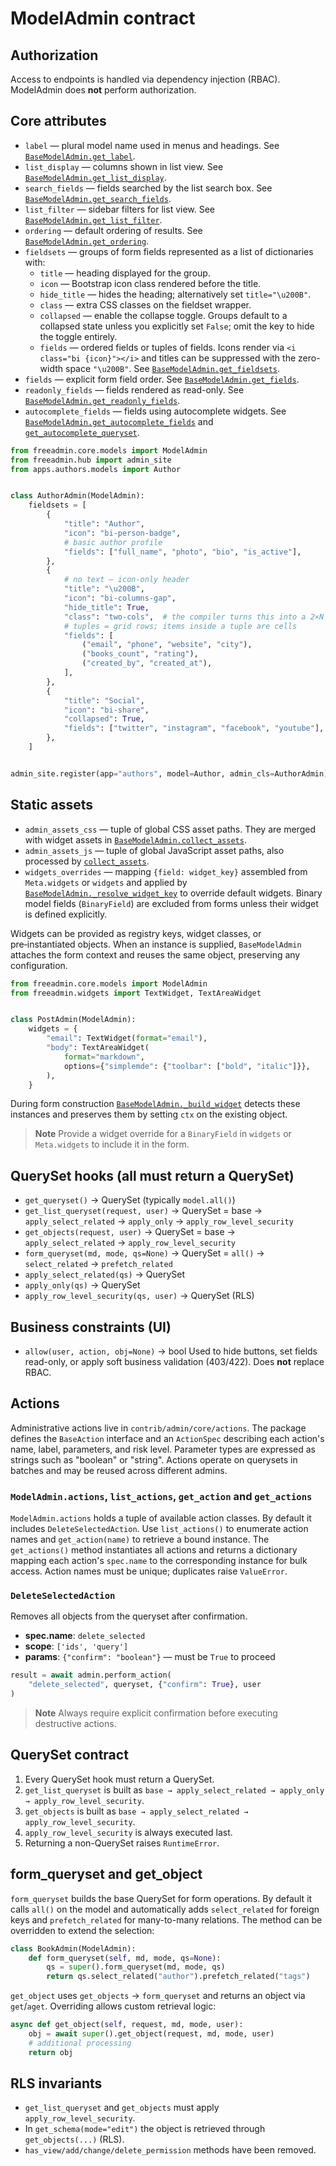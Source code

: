 # ModelAdmin contract

## Authorization
Access to endpoints is handled via dependency injection (RBAC). ModelAdmin does **not** perform authorization.

## Core attributes

- `label` — plural model name used in menus and headings. See [`BaseModelAdmin.get_label`](../../contrib/admin/core/base.py#L166-L168).
- `list_display` — columns shown in list view. See [`BaseModelAdmin.get_list_display`](../../contrib/admin/core/base.py#L174-L176).
- `search_fields` — fields searched by the list search box. See [`BaseModelAdmin.get_search_fields`](../../contrib/admin/core/base.py#L842-L863).
- `list_filter` — sidebar filters for list view. See [`BaseModelAdmin.get_list_filter`](../../contrib/admin/core/base.py#L178-L180).
- `ordering` — default ordering of results. See [`BaseModelAdmin.get_ordering`](../../contrib/admin/core/base.py#L182-L193).
- `fieldsets` — groups of form fields represented as a list of dictionaries with:
  - `title` — heading displayed for the group.
  - `icon` — Bootstrap icon class rendered before the title.
  - `hide_title` — hides the heading; alternatively set `title="\u200B"`.
  - `class` — extra CSS classes on the fieldset wrapper.
  - `collapsed` — enable the collapse toggle. Groups default to a collapsed state unless you explicitly set `False`; omit the key to hide the toggle entirely.
  - `fields` — ordered fields or tuples of fields.
  Icons render via `<i class="bi {icon}"></i>` and titles can be suppressed with the zero-width space `"\u200B"`. See [`BaseModelAdmin.get_fieldsets`](../../contrib/admin/core/base.py#L567-L586).
- `fields` — explicit form field order. See [`BaseModelAdmin.get_fields`](../../contrib/admin/core/base.py#L515-L567).
- `readonly_fields` — fields rendered as read-only. See [`BaseModelAdmin.get_readonly_fields`](../../contrib/admin/core/base.py#L195-L197).
- `autocomplete_fields` — fields using autocomplete widgets. See [`BaseModelAdmin.get_autocomplete_fields`](../../contrib/admin/core/base.py#L199-L201) and [`get_autocomplete_queryset`](../../contrib/admin/core/base.py#L461-L482).

```python
from freeadmin.core.models import ModelAdmin
from freeadmin.hub import admin_site
from apps.authors.models import Author


class AuthorAdmin(ModelAdmin):
    fieldsets = [
        {
            "title": "Author",
            "icon": "bi-person-badge",
            # basic author profile
            "fields": ["full_name", "photo", "bio", "is_active"],
        },
        {
            # no text — icon-only header
            "title": "\u200B",
            "icon": "bi-columns-gap",
            "hide_title": True,
            "class": "two-cols",  # the compiler turns this into a 2×N grid
            # tuples = grid rows; items inside a tuple are cells
            "fields": [
                ("email", "phone", "website", "city"),
                ("books_count", "rating"),
                ("created_by", "created_at"),
            ],
        },
        {
            "title": "Social",
            "icon": "bi-share",
            "collapsed": True,
            "fields": ["twitter", "instagram", "facebook", "youtube"],
        },
    ]


admin_site.register(app="authors", model=Author, admin_cls=AuthorAdmin)

```

## Static assets

- `admin_assets_css` — tuple of global CSS asset paths. They are merged with widget assets in [`BaseModelAdmin.collect_assets`](../../contrib/admin/core/base.py#L389-L417).
- `admin_assets_js` — tuple of global JavaScript asset paths, also processed by [`collect_assets`](../../contrib/admin/core/base.py#L389-L417).
- `widgets_overrides` — mapping `{field: widget_key}` assembled from `Meta.widgets` or `widgets` and applied by [`BaseModelAdmin._resolve_widget_key`](../../contrib/admin/core/base.py#L578-L584) to override default widgets. Binary model fields (`BinaryField`) are excluded from forms unless their widget is defined explicitly.

Widgets can be provided as registry keys, widget classes, or pre‑instantiated objects. When an instance is supplied, `BaseModelAdmin` attaches the form context and reuses the same object, preserving any configuration.

```python
from freeadmin.core.models import ModelAdmin
from freeadmin.widgets import TextWidget, TextAreaWidget


class PostAdmin(ModelAdmin):
    widgets = {
        "email": TextWidget(format="email"),
        "body": TextAreaWidget(
            format="markdown",
            options={"simplemde": {"toolbar": ["bold", "italic"]}},
        ),
    }
```

During form construction [`BaseModelAdmin._build_widget`](../../contrib/admin/core/base.py#L745-L749) detects these instances and preserves them by setting `ctx` on the existing object.

> **Note**
> Provide a widget override for a `BinaryField` in `widgets` or `Meta.widgets` to include it in the form.

## QuerySet hooks (all must return a QuerySet)
- `get_queryset()` -> QuerySet (typically `model.all()`)
- `get_list_queryset(request, user)` -> QuerySet
  = base -> `apply_select_related` -> `apply_only` -> `apply_row_level_security`
- `get_objects(request, user)` -> QuerySet
  = base -> `apply_select_related` -> `apply_row_level_security`
- `form_queryset(md, mode, qs=None)` -> QuerySet
  = `all()` -> `select_related` -> `prefetch_related`
- `apply_select_related(qs)` -> QuerySet
- `apply_only(qs)` -> QuerySet
- `apply_row_level_security(qs, user)` -> QuerySet (RLS)

## Business constraints (UI)
- `allow(user, action, obj=None)` -> bool
Used to hide buttons, set fields read-only, or apply soft business validation (403/422).
Does **not** replace RBAC.

## Actions
Administrative actions live in `contrib/admin/core/actions`. The package defines the
`BaseAction` interface and an `ActionSpec` describing each action's name, label,
parameters, and risk level. Parameter types are expressed as strings such as
"boolean" or "string". Actions operate on querysets in batches and may be
reused across different admins.

### `ModelAdmin.actions`, `list_actions`, `get_action` and `get_actions`
`ModelAdmin.actions` holds a tuple of available action classes. By default it
includes `DeleteSelectedAction`. Use `list_actions()` to enumerate action
names and `get_action(name)` to retrieve a bound instance. The
`get_actions()` method instantiates all actions and returns a dictionary
mapping each action's `spec.name` to the corresponding instance for bulk
access. Action names must be unique; duplicates raise ``ValueError``.

### `DeleteSelectedAction`
Removes all objects from the queryset after confirmation.

- **spec.name**: `delete_selected`
- **scope**: `['ids', 'query']`
- **params**: `{"confirm": "boolean"}` — must be `True` to proceed

```python
result = await admin.perform_action(
    "delete_selected", queryset, {"confirm": True}, user
)
```

> **Note**
> Always require explicit confirmation before executing destructive actions.

## QuerySet contract
1. Every QuerySet hook must return a QuerySet.
2. `get_list_queryset` is built as `base → apply_select_related → apply_only → apply_row_level_security`.
3. `get_objects` is built as `base → apply_select_related → apply_row_level_security`.
4. `apply_row_level_security` is always executed last.
5. Returning a non-QuerySet raises `RuntimeError`.

## form_queryset and get_object

`form_queryset` builds the base QuerySet for form operations. By default it calls `all()` on the model and automatically adds `select_related` for foreign keys and `prefetch_related` for many-to-many relations. The method can be overridden to extend the selection:

```python
class BookAdmin(ModelAdmin):
    def form_queryset(self, md, mode, qs=None):
        qs = super().form_queryset(md, mode, qs)
        return qs.select_related("author").prefetch_related("tags")
```

`get_object` uses `get_objects` → `form_queryset` and returns an object via `get`/`aget`. Overriding allows custom retrieval logic:

```python
async def get_object(self, request, md, mode, user):
    obj = await super().get_object(request, md, mode, user)
    # additional processing
    return obj
```

## RLS invariants
- `get_list_queryset` and `get_objects` must apply `apply_row_level_security`.
- In `get_schema(mode="edit")` the object is retrieved through `get_objects(...)` (RLS).
- `has_view/add/change/delete_permission` methods have been removed.

